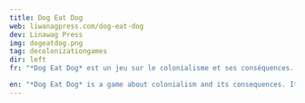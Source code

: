 ```yaml
---
title: Dog Eat Dog
web: liwanagpress.com/dog-eat-dog
dev: Linawag Press
img: dogeatdog.png
tag: decolonizationgames
dir: left
fr: "*Dog Eat Dog* est un jeu sur le colonialisme et ses conséquences. C’est un jeu de rôle sur table dans lequel l’un des joueurs prend le rôle des forces colonisatrices, et les autres jouent chacun.e un personnage du peuple colonisé. À travers du jeu, ils collaborent à une narration collective qui décidera du destin de chacun."

en: "*Dog Eat Dog* is a game about colonialism and its consequences. It’s a tabletop roleplaying game in which one player takes the role of the colonizing forces, and the others each play a character from the colonized people. Through the game, they collectively create a story together, deciding everyone’s fate."
---
```

